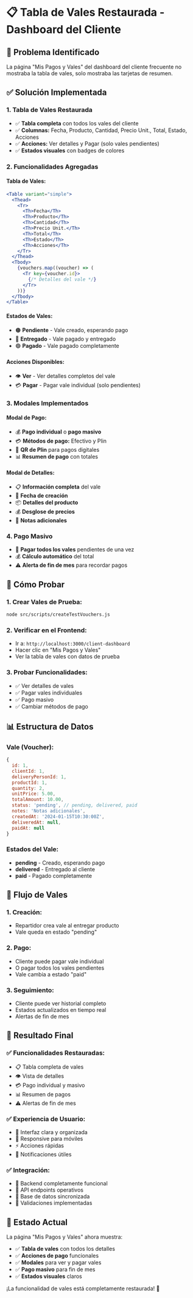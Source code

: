 # 📋 Tabla de Vales Restaurada - Dashboard del Cliente

## 🎯 Problema Identificado
La página "Mis Pagos y Vales" del dashboard del cliente frecuente no mostraba la tabla de vales, solo mostraba las tarjetas de resumen.

## ✅ Solución Implementada

### **1. Tabla de Vales Restaurada**
- ✅ **Tabla completa** con todos los vales del cliente
- ✅ **Columnas:** Fecha, Producto, Cantidad, Precio Unit., Total, Estado, Acciones
- ✅ **Acciones:** Ver detalles y Pagar (solo vales pendientes)
- ✅ **Estados visuales** con badges de colores

### **2. Funcionalidades Agregadas**

#### **Tabla de Vales:**
```jsx
<Table variant="simple">
  <Thead>
    <Tr>
      <Th>Fecha</Th>
      <Th>Producto</Th>
      <Th>Cantidad</Th>
      <Th>Precio Unit.</Th>
      <Th>Total</Th>
      <Th>Estado</Th>
      <Th>Acciones</Th>
    </Tr>
  </Thead>
  <Tbody>
    {vouchers.map((voucher) => (
      <Tr key={voucher.id}>
        {/* Detalles del vale */}
      </Tr>
    ))}
  </Tbody>
</Table>
```

#### **Estados de Vales:**
- 🟠 **Pendiente** - Vale creado, esperando pago
- 🔵 **Entregado** - Vale pagado y entregado
- 🟢 **Pagado** - Vale pagado completamente

#### **Acciones Disponibles:**
- 👁️ **Ver** - Ver detalles completos del vale
- 💳 **Pagar** - Pagar vale individual (solo pendientes)

### **3. Modales Implementados**

#### **Modal de Pago:**
- 💰 **Pago individual** o **pago masivo**
- 💳 **Métodos de pago:** Efectivo y Plin
- 📱 **QR de Plin** para pagos digitales
- 📊 **Resumen de pago** con totales

#### **Modal de Detalles:**
- 📋 **Información completa** del vale
- 📅 **Fecha de creación**
- 📦 **Detalles del producto**
- 💰 **Desglose de precios**
- 📝 **Notas adicionales**

### **4. Pago Masivo**
- 🚀 **Pagar todos los vales** pendientes de una vez
- 💰 **Cálculo automático** del total
- ⚠️ **Alerta de fin de mes** para recordar pagos

## 🧪 Cómo Probar

### **1. Crear Vales de Prueba:**
```bash
node src/scripts/createTestVouchers.js
```

### **2. Verificar en el Frontend:**
- Ir a: `http://localhost:3000/client-dashboard`
- Hacer clic en "Mis Pagos y Vales"
- Ver la tabla de vales con datos de prueba

### **3. Probar Funcionalidades:**
- ✅ Ver detalles de vales
- ✅ Pagar vales individuales
- ✅ Pago masivo
- ✅ Cambiar métodos de pago

## 📊 Estructura de Datos

### **Vale (Voucher):**
```javascript
{
  id: 1,
  clientId: 1,
  deliveryPersonId: 1,
  productId: 1,
  quantity: 2,
  unitPrice: 5.00,
  totalAmount: 10.00,
  status: 'pending', // pending, delivered, paid
  notes: 'Notas adicionales',
  createdAt: '2024-01-15T10:30:00Z',
  deliveredAt: null,
  paidAt: null
}
```

### **Estados del Vale:**
- **pending** - Creado, esperando pago
- **delivered** - Entregado al cliente
- **paid** - Pagado completamente

## 🔄 Flujo de Vales

### **1. Creación:**
- Repartidor crea vale al entregar producto
- Vale queda en estado "pending"

### **2. Pago:**
- Cliente puede pagar vale individual
- O pagar todos los vales pendientes
- Vale cambia a estado "paid"

### **3. Seguimiento:**
- Cliente puede ver historial completo
- Estados actualizados en tiempo real
- Alertas de fin de mes

## 🎉 Resultado Final

### **✅ Funcionalidades Restauradas:**
- 📋 Tabla completa de vales
- 👁️ Vista de detalles
- 💳 Pago individual y masivo
- 📊 Resumen de pagos
- ⚠️ Alertas de fin de mes

### **✅ Experiencia de Usuario:**
- 🎨 Interfaz clara y organizada
- 📱 Responsive para móviles
- ⚡ Acciones rápidas
- 🔔 Notificaciones útiles

### **✅ Integración:**
- 🔗 Backend completamente funcional
- 📡 API endpoints operativos
- 💾 Base de datos sincronizada
- 🎯 Validaciones implementadas

## 🚀 Estado Actual

La página "Mis Pagos y Vales" ahora muestra:
- ✅ **Tabla de vales** con todos los detalles
- ✅ **Acciones de pago** funcionales
- ✅ **Modales** para ver y pagar vales
- ✅ **Pago masivo** para fin de mes
- ✅ **Estados visuales** claros

¡La funcionalidad de vales está completamente restaurada! 🎊
